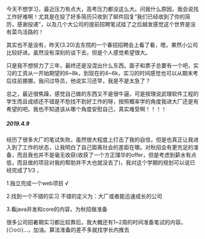 今天不想学习，最近压力有点大，高考压力都没这么大。问我什么原因，我会说找工作好难啊！尤其是在投了好多简历只收到了邮件回复“我们已经收到了你的简历，感谢投递”，以及几个大公司的提前招聘笔试挂了之后越发感觉这个世界是没有菜鸟活路的！

其实也不是没有，昨天(3.20)去东院的一个春招招聘会上看了看，嗯，果然小公司比较好进。虽然没有深刻的谈下去，但是个人感觉希望很大。

只是我不想努力了三年，最终还是没混出什么东西。面子和票子总要有一个吧，实习的工资从一开始期望的6~8k，到现在的4~6k，实习的时间感觉也可以从期末考后往前挪挪。我问过导员，他说实习还早，我是不是太急了？

总之，最近很焦躁，感觉自己做的东西又不是很牛逼，可是按理说武理软件工程的学生而且成绩还不错是不愁找不到好工作的呀，按照概率学的角度我进大厂还是有希望的吧。我也不知道该从哪个角度安慰自己，真实难受啊！！！！



##### 2019.4.9 

经历了很多大厂的笔试失败，虽然很大程度上打击了我的自信，但是也真正让我进入到了工作的状态，让我明白了自己距离社会的差距在哪。对秋招会有更充足的准备，而且我也并不是毫无收获(收获了一个方正璞华的offer，但是考虑到薪水有点低，而且做的项目对我的帮助并不大也就没去了)，我对这个学期的规划可以说已经完成了1/3 ，

1.独立完成一个web项目  √

2.找到一个不错的实习  不错的定义为：大厂或者能迅速成长的公司

3.看java并发和core的内容，为秋招做准备



很多公司招暑期实习都比较靠后，我大概还有1~2周的时间准备笔试的内容。(⊙o⊙)…，加油。算法准备的差不多就找学长内推去